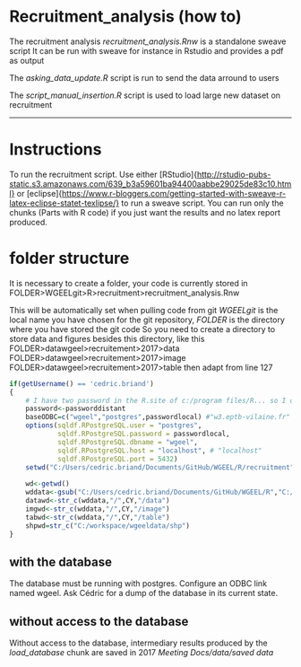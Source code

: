 # Recruitment_analysis (how to)
The recruitment analysis *recruitment_analysis.Rnw* is a standalone sweave script
It can be run with sweave for instance in Rstudio and provides a pdf as output

The *asking_data_update.R* script is run to send the data arround to users

The *script_manual_insertion.R* script is used to load large new dataset on recruitment

----------
# Instructions

To run the recruitment script.
Use either [RStudio]{http://rstudio-pubs-static.s3.amazonaws.com/639_b3a59601ba94400aabbe29025de83c10.html} or [eclipse]{https://www.r-bloggers.com/getting-started-with-sweave-r-latex-eclipse-statet-texlipse/} to run a sweave script. 
You can run only the chunks (Parts with R code) if you just want the results and no latex report produced.

# folder structure

It is necessary to create a folder, your code is currently stored in
 FOLDER>WGEELgit>R>recruitment>recruitment_analysis.Rnw

 This will be automatically set when pulling code from git
 *WGEELgit* is the local name you have chosen for the git repository,
 *FOLDER* is the directory where you have stored the git code
 So you need to create a directory to store data and figures besides this 
 directory, like this
 FOLDER>datawgeel>recruitement>2017>data
 FOLDER>datawgeel>recruitement>2017>image
 FOLDER>datawgeel>recruitement>2017>table
 then adapt from line 127
 
```r
if(getUsername() == 'cedric.briand')
{
	# I have two password in the R.site of c:/program files/R... so I don't need no prompt
	password<-passworddistant
	baseODBC=c("wgeel","postgres",passwordlocal) #"w3.eptb-vilaine.fr" "localhost" "wgeel" "wgeel_distant" 
	options(sqldf.RPostgreSQL.user = "postgres", 
			sqldf.RPostgreSQL.password = passwordlocal,
			sqldf.RPostgreSQL.dbname = "wgeel",
			sqldf.RPostgreSQL.host = "localhost", # "localhost"
			sqldf.RPostgreSQL.port = 5432)
	setwd("C:/Users/cedric.briand/Documents/GitHub/WGEEL/R/recruitment")
	
	wd<-getwd()
	wddata<-gsub("C:/Users/cedric.briand/Documents/GitHub/WGEEL/R","C:/workspace/wgeeldata",wd)
	datawd<-str_c(wddata,"/",CY,"/data")
	imgwd<-str_c(wddata,"/",CY,"/image")
	tabwd<-str_c(wddata,"/",CY,"/table")
	shpwd=str_c("C:/workspace/wgeeldata/shp") 
}
```

## with the database

The database must be running with postgres. Configure an ODBC link named wgeel. Ask Cédric for a dump of the database in its current state.


## without access to the database

Without access to the database, intermediary results produced by the *load_database* chunk are saved in 2017 *Meeting Docs/data/saved data*
